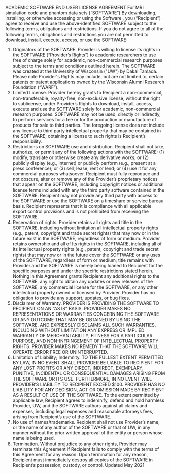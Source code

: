ACADEMIC SOFTWARE END USER LICENSE AGREEMENT
For MRI simulation code and phantom data sets (“SOFTWARE”) 
By downloading, installing, or otherwise accessing or using the Software , you (“Recipient”) agree to receive and use the above-identified SOFTWARE subject to the following terms, obligations and restrictions. If you do not agree to all of the following terms, obligations and restrictions you are not permitted to download, install, execute, access, or use the SOFTWARE:
1.	Originators of the SOFTWARE.  Provider is willing to license its rights in the SOFTWARE (“Provider’s Rights”) to academic researchers to use free of charge solely for academic, non-commercial research purposes subject to the terms and conditions outlined herein. The SOFTWARE was created at the University of Wisconsin ("UW") by Dakai Tamada. Please note Provider's Rights may include, but are not limited to, certain patents or patent applications owned by the Wisconsin Alumni Research Foundation (“WARF”). 
2.	Limited License.  Provider hereby grants to Recipient a non-commercial, non-transferable, royalty-free, non-exclusive license, without the right to sublicense, under Provider’s Rights to  download, install, access, execute and use the SOFTWARE solely for academic, non-commercial research purposes. SOFTWARE may not be used, directly or indirectly, to perform services for a fee or for the production or manufacture of products for sale to third parties. The foregoing license does not include any license to third party intellectual property that may be contained in the SOFTWARE; obtaining a license to such rights is Recipient’s responsibility. 
3.	Restrictions on SOFTWARE use and distribution.  Recipient shall not take, authorize, or permit any of the following actions with the SOFTWARE: (1) modify, translate or otherwise create any derivative works; or (2) publicly display (e.g., Internet) or publicly perform (e.g., present at a press conference); or (3) sell, lease, rent or lend; or (4) use it for any commercial purposes whatsoever. Recipient must fully reproduce and not obscure, alter or remove any of the Provider’s proprietary notices that appear on the SOFTWARE, including copyright notices or additional license terms included with any the third party software contained in the SOFTWARE. Recipient may not provide any third party with access to the SOFTWARE or use the SOFTWARE on a timeshare or service bureau basis. Recipient represents that it is compliance with all applicable export control provisions and is not prohibited from receiving the SOFTWARE. 
4.	Reservation of rights.  Provider retains all rights and title in the SOFTWARE, including without limitation all intellectual property rights (e.g., patent, copyright and trade secret rights) that may now or in the future exist in the SOFTWARE, regardless of form or medium. Provider retains ownership and all of Its rights in the SOFTWARE, including all of its intellectual property rights (e.g., patent, copyright and trade secret rights) that may now or in the future cover the SOFTWARE or any uses of the SOFTWARE, regardless of form or medium; title remains with Provider and the SOFTWARE is merely being loaned to Recipient for the specific purposes and under the specific restrictions stated herein. Nothing in this Agreement grants Recipient any additional rights to the SOFTWARE, any right to obtain any updates or new releases of the SOFTWARE, any commercial license for the SOFTWARE, or any other intellectual property owned or licensed by Provider. Provider has no obligation to provide any support, updates, or bug fixes.
5.	Disclaimer of Warranty. PROVIDER IS PROVIDING THE SOFTWARE TO RECIPIENT ON AN “AS IS” BASIS. PROVIDER MAKES NO REPRESENTATIONS OR WARRANTIES CONCERNING THE SOFTWARE OR ANY OUTCOME THAT MAY BE OBTAINED BY USING THE SOFTWARE, AND EXPRESSLY DISCLAIMS ALL SUCH WARRANTIES, INCLUDING WITHOUT LIMITATION ANY EXPRESS OR IMPLIED WARRANTY OF MERCHANTABILITY, FITNESS FOR A PARTICULAR PURPOSE, AND NON-INFRINGEMENT OF INTELLECTUAL PROPERTY RIGHTS. PROVIDER MAKES NO REMEDY THAT THE SOFTWARE WILL OPERATE ERROR FREE OR UNINTERRUPTED.
6.	Limitation of Liability; Indemnity.  TO THE FULLEST EXTENT PERMITTED BY LAW, IN NO EVENT SHALL PROVIDER BE LIABLE TO RECIPIENT FOR ANY LOST PROFITS OR ANY DIRECT, INDIRECT, EXEMPLARY, PUNITIVE, INCIDENTAL OR CONSEQUENTIAL DAMAGES ARISING FROM THE SOFTWARE OR ITS USE. FURTHERMORE, IN NO EVENT WILL PROVIDER’S LIABILITY TO RECIPIENT EXCEED $100. PROVIDER HAS NO LIABILITY FOR ANY DECISION, ACT OR OMISSION MADE BY RECIPIENT AS A RESULT OF USE OF THE SOFTWARE. To the extent permitted by applicable law, Recipient agrees to indemnify, defend and hold harmless Provider, UW, and the SOFTWARE authors against all claims and expenses, including legal expenses and reasonable attorneys fees, arising from Recipient’s use of the SOFTWARE.
7.	No use of names/trademarks.  Recipient shall not use Provider’s name, or the name of any author of the SOFTWARE or that of UW, in any manner without the prior written approval of the entity or person whose name is being used.
8.	Termination.  Without prejudice to any other rights, Provider may terminate this Agreement if Recipient fails to comply with the terms of this Agreement for any reason. Upon termination for any reason, Recipient must immediately destroy all copies of the SOFTWARE in Recipient’s possession, custody, or control.						Updated May 2021


